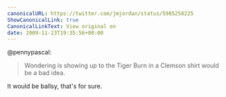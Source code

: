 ```yaml
---
canonicalURL: https://twitter.com/jmjordan/status/5985258225
ShowCanonicalLink: true
CanonicalLinkText: View original on
date: 2009-11-23T19:35:56+00:00
---
```

@pennypascal:

> Wondering is showing up to the Tiger Burn in a Clemson shirt would be a bad idea.

It would be ballsy, that's for sure.